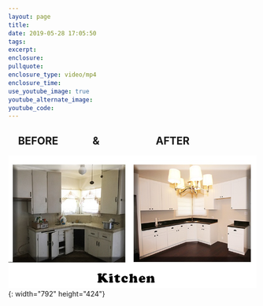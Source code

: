 ```yaml
---
layout: page
title:
date: 2019-05-28 17:05:50
tags:
excerpt:
enclosure:
pullquote:
enclosure_type: video/mp4
enclosure_time:
use_youtube_image: true
youtube_alternate_image:
youtube_code:
---
```


## &nbsp; &nbsp; BEFORE&nbsp; &nbsp; &nbsp; &nbsp; &nbsp; &nbsp; &nbsp; &&nbsp; &nbsp; &nbsp; &nbsp; &nbsp; &nbsp; &nbsp; &nbsp; &nbsp; &nbsp; &nbsp; &nbsp;AFTER

![](/uploads/before-after-small-kitchen.jpg){: width="792" height="424"}